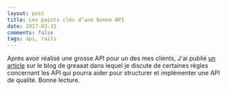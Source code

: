 ```yaml
---
layout: post
title: Les points clés d’une bonne API
date: 2017-03-31
comments: false
tags: api, rails
---
```



Après avoir réalisé une grosse API pour un des mes clients, J'ai publié [un article](https://blog.greaaat.com/les-points-cl%C3%A9s-dune-bonne-api-a611ce4ae1a8) sur le blog de greaaat dans lequel je discute de certaines règles concernant les API qui pourra aider pour structurer et implémenter une API de qualité.
Bonne lecture.